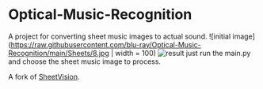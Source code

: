 # Optical-Music-Recognition

A project for converting sheet music images to actual sound.
![initial image](https://raw.githubusercontent.com/blu-ray/Optical-Music-Recognition/main/Sheets/8.jpg | width = 100)
![result](https://raw.githubusercontent.com/blu-ray/Optical-Music-Recognition/main/res.png)
just run the main.py and choose the sheet music image to process.

A fork of [SheetVision](https://github.com/cal-pratt/SheetVision).
